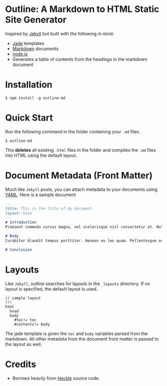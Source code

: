 # Outline: A Markdown to HTML Static Site Generator

Inspired by [Jekyll][0] but built with the following in mind:
- [Jade][1] templates
- [Markdown][2] documents
- [node.js][3]
- Generates a table of contents from the headings in the markdown document

# Installation

    $ npm install -g outline-md

# Quick Start
Run the following command in the folder containing your `.md` files.

    $ outline-md

This __deletes__ all existing `.html` files in the folder and compiles the `.md` files into HTML using the default layout. 

# Document Metadata (Front Matter)
Much like `Jekyll` posts, you can attach metadata to your documents using [YAML][4]. Here is a sample document

```md
---
title: This is the title of my document.
layout: base
---
# Introduction
Praesent commodo cursus magna, vel scelerisque nisl consectetur et. Nulla vitae elit libero, a pharetra augue.

# Body
Curabitur blandit tempus porttitor. Aenean eu leo quam. Pellentesque ornare sem lacinia quam venenatis vestibulum.

# Conclusion
```

# Layouts
Like `Jekyll`, outline searches for layouts in the `_layouts` directory. If no layout is specified, the default layout is used.

```jade
// sample layout
!!!
html
  head
  body
    #toc!= toc
    #contents!= body
```

The jade template is given the `toc` and `body` variables parsed from the markdown. All other metadata from the document front matter is passed to the layout as well.

# Credits
- Borrows heavily from [Heckle][5] source code.

[0]: http://jekyllrb.com/
[1]: http://jade-lang.com/
[2]: http://daringfireball.net/projects/markdown/
[3]: http://nodejs.org
[4]: http://www.yaml.org/
[5]: https://github.com/marijnh/heckle
